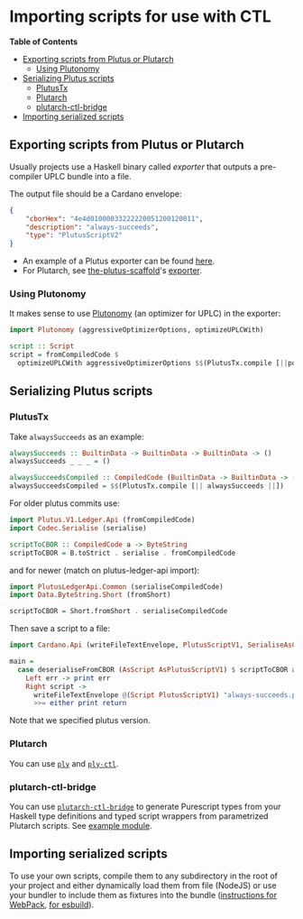 # Importing scripts for use with CTL

**Table of Contents**
<!-- START doctoc generated TOC please keep comment here to allow auto update -->
<!-- DON'T EDIT THIS SECTION, INSTEAD RE-RUN doctoc TO UPDATE -->

- [Exporting scripts from Plutus or Plutarch](#exporting-scripts-from-plutus-or-plutarch)
  - [Using Plutonomy](#using-plutonomy)
- [Serializing Plutus scripts](#serializing-plutus-scripts)
  - [PlutusTx](#plutustx)
  - [Plutarch](#plutarch)
  - [plutarch-ctl-bridge](#plutarch-ctl-bridge)
- [Importing serialized scripts](#importing-serialized-scripts)

<!-- END doctoc generated TOC please keep comment here to allow auto update -->

## Exporting scripts from Plutus or Plutarch

Usually projects use a Haskell binary called *exporter* that outputs a pre-compiler UPLC bundle into a file.

The output file should be a Cardano envelope:

```json
{
    "cborHex": "4e4d01000033222220051200120011",
    "description": "always-succeeds",
    "type": "PlutusScriptV2"
}
```

- An example of a Plutus exporter can be found [here](https://github.com/Mr-Andersen/ctl-multisign-mre/blob/main/onchain/exporter/Main.hs).
- For Plutarch, see [the-plutus-scaffold](https://github.com/mlabs-haskell/the-plutus-scaffold)'s [exporter](https://github.com/mlabs-haskell/the-plutus-scaffold/tree/main/onchain/exporter).

### Using Plutonomy

It makes sense to use [Plutonomy](https://github.com/well-typed/plutonomy) (an optimizer for UPLC) in the exporter:

```haskell
import Plutonomy (aggressiveOptimizerOptions, optimizeUPLCWith)

script :: Script
script = fromCompiledCode $
  optimizeUPLCWith aggressiveOptimizerOptions $$(PlutusTx.compile [||policy||])
```

## Serializing Plutus scripts

### PlutusTx

Take `alwaysSucceeds` as an example:
```haskell
alwaysSucceeds :: BuiltinData -> BuiltinData -> BuiltinData -> ()
alwaysSucceeds _ _ _ = ()

alwaysSucceedsCompiled :: CompiledCode (BuiltinData -> BuiltinData -> ())
alwaysSucceedsCompiled = $$(PlutusTx.compile [|| alwaysSucceeds ||])
```
For older plutus commits use:
```haskell
import Plutus.V1.Ledger.Api (fromCompiledCode)
import Codec.Serialise (serialise)

scriptToCBOR :: CompiledCode a -> ByteString
scriptToCBOR = B.toStrict . serialise . fromCompiledCode
```
and for newer (match on plutus-ledger-api import):
```haskell
import PlutusLedgerApi.Common (serialiseCompiledCode)
import Data.ByteString.Short (fromShort)

scriptToCBOR = Short.fromShort . serialiseCompiledCode
```
Then save a script to a file:
```haskell
import Cardano.Api (writeFileTextEnvelope, PlutusScriptV1, SerialiseAsCBOR (deserialiseFromCBOR), AsType (AsScript, AsPlutusScriptV1), Script)

main =
  case deserialiseFromCBOR (AsScript AsPlutusScriptV1) $ scriptToCBOR alwaysSucceedsCompiled of
    Left err -> print err
    Right script ->
      writeFileTextEnvelope @(Script PlutusScriptV1) "always-succeeds.plutus" (Just "My script") script
      >>= either print return
```
Note that we specified plutus version.

### Plutarch

You can use [`ply`](https://github.com/mlabs-haskell/ply) and [`ply-ctl`](https://github.com/mlabs-haskell/ply-ctl).

### plutarch-ctl-bridge

You can use [`plutarch-ctl-bridge`](https://github.com/mlabs-haskell/plutarch-ctl-bridge) to generate Purescript types from your Haskell type definitions and typed script wrappers from parametrized Plutarch scripts. See [example module](https://github.com/mlabs-haskell/plutarch-ctl-bridge/blob/main/example/Main.hs).

## Importing serialized scripts

To use your own scripts, compile them to any subdirectory in the root of your project and either dynamically load them from file (NodeJS) or use your bundler to include them as fixtures into the bundle ([instructions for WebPack](https://webpack.js.org/guides/asset-modules/), [for esbuild](https://esbuild.github.io/content-types/#external-file)).
